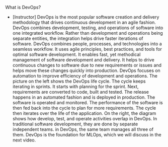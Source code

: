 What is DevOps?
- [Instructor] DevOps is the most popular software creation and delivery methodology that drives continuous development in an agile fashion. DevOps combines development, testing, and operations of software into one integrated workflow. Rather than development and operations being separate entities, the integration helps drive faster iterations of software. DevOps combines people, processes, and technologies into a seamless workflow. It uses agile principles, best practices, and tools for optimal software development. It enables fast, yet methodical management of software development and delivery. It helps to drive continuous changes to software due to new requirements or issues and helps move these changes quickly into production. DevOps focuses on automation to improve efficiency of development and operations. The picture on the left shows the DevOps life cycle. The cycle keeps iterating in sprints. It starts with planning for the sprint. Next, requirements are converted to code, built and tested. The release happens in an automated fashion and is deployed in production. The software is operated and monitored. The performance of the software is then fed back into the cycle to plan for more requirements. The cycle then iterates over the life of the application. On the right, the diagram shows how develop, test, and operate activities overlap in DevOps. In traditional software development, they are done by separate independent teams. in DevOps, the same team manages all three of them. DevOps is the foundation for MLOps, which we will discuss in the next video.